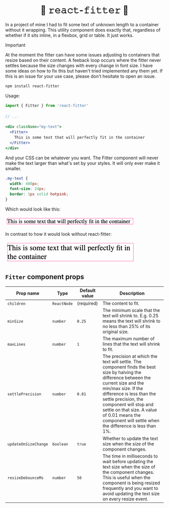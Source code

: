 <h1 align="center">🫸 𝚛𝚎𝚊𝚌𝚝-𝚏𝚒𝚝𝚝𝚎𝚛 🫷</h1>

In a project of mine I had to fit some text of unknown length to a container
without it wrapping. This utility component does exactly that, regardless of
whether if it sits inline, in a flexbox, grid or table. It just works.

> [!IMPORTANT]
> 
> At the moment the fitter can have some issues adjusting to containers that
> resize based on their content. A feeback loop occurs where the fitter never
> settles because the size changes with every change in font size. I have some
> ideas on how to fix this but haven't tried implemented any them yet. If this
> is an issue for your use case, please don't hesitate to open an issue.

```bash
npm install react-fitter
```

Usage:
```jsx
import { Fitter } from 'react-fitter'

// ...

<div className="my-text">
  <Fitter>
    This is some text that will perfectly fit in the container
  </Fitter>
</div>
```

And your CSS can be whatever you want. The Fitter component will never make the
text larger than what's set by your styles. It will only ever make it smaller.
```css
.my-text {
  width: 400px;
  font-size: 24px;
  border: 1px solid hotpink;
}
```

Which would look like this:

![Example with react-fitter](./docs/with-fitter.png)


In contrast to how it would look without react-fitter:

![Example without react-fitter](./docs/without-fitter.png)

## `Fitter` component props

<!-- PROPS_TABLE_START -->
Prop name | Type | Default value | Description
--- | --- | --- | ---
`children` | `ReactNode` | (required) | The content to fit.
`minSize` | `number` | `0.25` | The minimum scale that the text will shrink to. E.g. 0.25 means the text will shrink to no less than 25% of its original size.
`maxLines` | `number` | `1` | The maximum number of lines that the text will shrink to fit.
`settlePrecision` | `number` | `0.01` | The precision at which the text will settle. The component finds the best size by halving the difference between the current size and the min/max size. If the difference is less than the settle precision, the component will stop and settle on that size. A value of 0.01 means the component will settle when the difference is less than 1%.
`updateOnSizeChange` | `boolean` | `true` | Whether to update the text size when the size of the component changes.
`resizeDebounceMs` | `number` | `50` | The time in milliseconds to wait before updating the text size when the size of the component changes. This is useful when the component is being resized frequently and you want to avoid updating the text size on every resize event.
<!-- PROPS_TABLE_END -->
